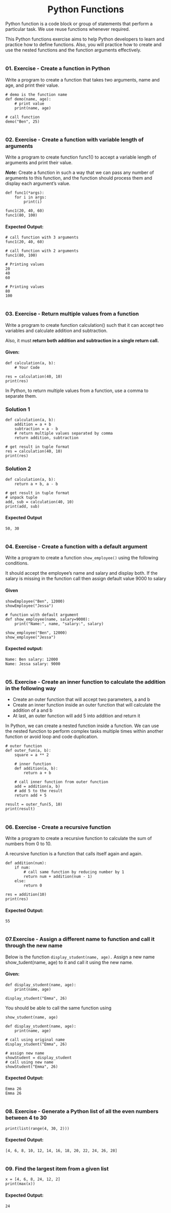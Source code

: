 <h1 align="center">Python Functions</h1>

Python function is a code block or group of statements that perform a particular task. We use reuse functions whenever required.

This Python functions exercise aims to help Python developers to learn and practice how to define functions. Also, you will practice how to create and use the nested functions and the function arguments effectively.

#
### 01. Exercise - Create a function in Python
Write a program to create a function that takes two arguments, name and age, and print their value.
```
# demo is the function name
def demo(name, age):
    # print value
    print(name, age)

# call function
demo("Ben", 25)
```
#
### 02. Exercise - Create a function with variable length of arguments
Write a program to create function func1() to accept a variable length of arguments and print their value.

_**Note:**_ Create a function in such a way that we can pass any number of arguments to this function, and the function should process them and display each argument’s value.
```
def func1(*args):
    for i in args:
        print(i)

func1(20, 40, 60)
func1(80, 100)
```
#### Expected Output:
```
# call function with 3 arguments
func1(20, 40, 60)

# call function with 2 arguments
func1(80, 100)

# Printing values
20
40
60

# Printing values
80
100
```
#
### 03. Exercise - Return multiple values from a function
Write a program to create function calculation() such that it can accept two variables and calculate addition and subtraction.

Also, it must **return both addition and subtraction in a single return call.**
#### Given:
```
def calculation(a, b):
    # Your Code

res = calculation(40, 10)
print(res)
```

In Python, to return multiple values from a function, use a comma to separate them.
### Solution 1
```
def calculation(a, b):
    addition = a + b
    subtraction = a - b
    # return multiple values separated by comma
    return addition, subtraction

# get result in tuple format
res = calculation(40, 10)
print(res)
```
### Solution 2
```
def calculation(a, b):
    return a + b, a - b

# get result in tuple format
# unpack tuple
add, sub = calculation(40, 10)
print(add, sub)
```
#### Expected Output
```50, 30```
#
### 04. Exercise - Create a function with a default argument
Write a program to create a function ```show_employee()``` using the following conditions.

It should accept the employee’s name and salary and display both.
If the salary is missing in the function call then assign default value 9000 to salary
#### Given
```
showEmployee("Ben", 12000)
showEmployee("Jessa")
```
```
# function with default argument
def show_employee(name, salary=9000):
    print("Name:", name, "salary:", salary)

show_employee("Ben", 12000)
show_employee("Jessa")
```
#### Expected output:
```
Name: Ben salary: 12000
Name: Jessa salary: 9000
```
#
### 05. Exercise -  Create an inner function to calculate the addition in the following way
* Create an outer function that will accept two parameters, a and b
* Create an inner function inside an outer function that will calculate the addition of a and b
* At last, an outer function will add 5 into addition and return it

In Python, we can create a nested function inside a function. We can use the nested function to perform complex tasks multiple times within another function or avoid loop and code duplication.

```
# outer function
def outer_fun(a, b):
    square = a ** 2

    # inner function
    def addition(a, b):
        return a + b

    # call inner function from outer function
    add = addition(a, b)
    # add 5 to the result
    return add + 5

result = outer_fun(5, 10)
print(result)
```
#
### 06. Exercise - Create a recursive function
Write a program to create a recursive function to calculate the sum of numbers from 0 to 10.

A recursive function is a function that calls itself again and again.

```
def addition(num):
    if num:
        # call same function by reducing number by 1
        return num + addition(num - 1)
    else:
        return 0

res = addition(10)
print(res)
```
#### Expected Output:
```55```
#
### 07.Exercise - Assign a different name to function and call it through the new name
Below is the function ```display_student(name, age).``` Assign a new name show_tudent(name, age) to it and call it using the new name.

#### Given:
```
def display_student(name, age):
    print(name, age)

display_student("Emma", 26)
```
You should be able to call the same function using

```show_student(name, age)```

```
def display_student(name, age):
    print(name, age)

# call using original name
display_student("Emma", 26)

# assign new name
showStudent = display_student
# call using new name
showStudent("Emma", 26)
```
#### Expected Output:
```
Emma 26
Emma 26
```
#
### 08. Exercise - Generate a Python list of all the even numbers between 4 to 30
```
print(list(range(4, 30, 2)))
```
#### Expected Output:
```[4, 6, 8, 10, 12, 14, 16, 18, 20, 22, 24, 26, 28]```
#
### 09. Find the largest item from a given list
```
x = [4, 6, 8, 24, 12, 2]
print(max(x))
```
#### Expected Output:
```24```


























